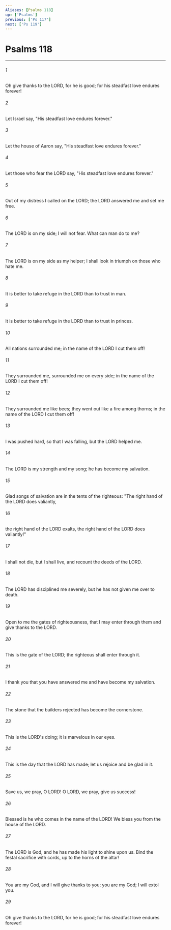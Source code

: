 ```yaml
---
Aliases: [Psalms 118]
up: ['Psalms']
previous: ['Ps 117']
next: ['Ps 119']
---
```

# Psalms 118
***



###### 1 
Oh give thanks to the LORD, for he is good; for his steadfast love endures forever! 

###### 2 
Let Israel say, "His steadfast love endures forever." 

###### 3 
Let the house of Aaron say, "His steadfast love endures forever." 

###### 4 
Let those who fear the LORD say, "His steadfast love endures forever." 

###### 5 
Out of my distress I called on the LORD; the LORD answered me and set me free. 

###### 6 
The LORD is on my side; I will not fear. What can man do to me? 

###### 7 
The LORD is on my side as my helper; I shall look in triumph on those who hate me. 

###### 8 
It is better to take refuge in the LORD than to trust in man. 

###### 9 
It is better to take refuge in the LORD than to trust in princes. 

###### 10 
All nations surrounded me; in the name of the LORD I cut them off! 

###### 11 
They surrounded me, surrounded me on every side; in the name of the LORD I cut them off! 

###### 12 
They surrounded me like bees; they went out like a fire among thorns; in the name of the LORD I cut them off! 

###### 13 
I was pushed hard, so that I was falling, but the LORD helped me. 

###### 14 
The LORD is my strength and my song; he has become my salvation. 

###### 15 
Glad songs of salvation are in the tents of the righteous: "The right hand of the LORD does valiantly, 

###### 16 
the right hand of the LORD exalts, the right hand of the LORD does valiantly!" 

###### 17 
I shall not die, but I shall live, and recount the deeds of the LORD. 

###### 18 
The LORD has disciplined me severely, but he has not given me over to death. 

###### 19 
Open to me the gates of righteousness, that I may enter through them and give thanks to the LORD. 

###### 20 
This is the gate of the LORD; the righteous shall enter through it. 

###### 21 
I thank you that you have answered me and have become my salvation. 

###### 22 
The stone that the builders rejected has become the cornerstone. 

###### 23 
This is the LORD's doing; it is marvelous in our eyes. 

###### 24 
This is the day that the LORD has made; let us rejoice and be glad in it. 

###### 25 
Save us, we pray, O LORD! O LORD, we pray, give us success! 

###### 26 
Blessed is he who comes in the name of the LORD! We bless you from the house of the LORD. 

###### 27 
The LORD is God, and he has made his light to shine upon us. Bind the festal sacrifice with cords, up to the horns of the altar! 

###### 28 
You are my God, and I will give thanks to you; you are my God; I will extol you. 

###### 29 
Oh give thanks to the LORD, for he is good; for his steadfast love endures forever!
